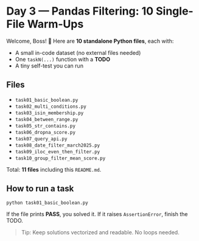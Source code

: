 # Day 3 — Pandas Filtering: 10 Single-File Warm-Ups

Welcome, Boss! 👋 Here are **10 standalone Python files**, each with:
- A small in-code dataset (no external files needed)
- One `taskN(...)` function with a **TODO**
- A tiny self-test you can run

## Files
- `task01_basic_boolean.py`
- `task02_multi_conditions.py`
- `task03_isin_membership.py`
- `task04_between_range.py`
- `task05_str_contains.py`
- `task06_dropna_score.py`
- `task07_query_api.py`
- `task08_date_filter_march2025.py`
- `task09_iloc_even_then_filter.py`
- `task10_group_filter_mean_score.py`

Total: **11 files** including this `README.md`.

## How to run a task
```bash
python task01_basic_boolean.py
```
If the file prints **PASS**, you solved it. If it raises `AssertionError`, finish the TODO.

> Tip: Keep solutions vectorized and readable. No loops needed.
